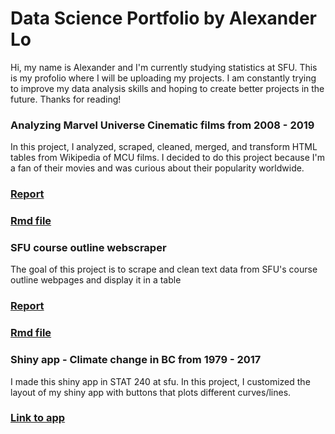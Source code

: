 # Data Science Portfolio by Alexander Lo

Hi, my name is Alexander and I'm currently studying statistics at SFU. This is my profolio where I will be uploading my projects. I am constantly trying to improve my data analysis skills and hoping to create better projects in the future. Thanks for reading!

### Analyzing Marvel Universe Cinematic films from 2008 - 2019
In this project, I analyzed, scraped, cleaned, merged, and transform HTML tables from Wikipedia of MCU films. I decided to do this project because I'm a fan of their movies and was curious about their popularity worldwide.
### [Report](http://rpubs.com/alexlo97/499603)
### [Rmd file](https://github.com/alexlo97/Profolio/blob/master/Analysis%20of%20MCU%20films/Analysis_MCU.Rmd)

### SFU course outline webscraper 
The goal of this project is to scrape and clean text data from SFU's course outline webpages and display it in a table
### [Report](http://rpubs.com/alexlo97/499396)
### [Rmd file](https://github.com/alexlo97/Profolio/blob/master/SFU_webscraper.Rmd)

### Shiny app - Climate change in BC from 1979 - 2017
I made this shiny app in STAT 240 at sfu. In this project, I customized the layout of my shiny app with buttons that plots different curves/lines.
### [Link to app](https://shiny.rcg.sfu.ca/u/ala148/shinyapp/)
